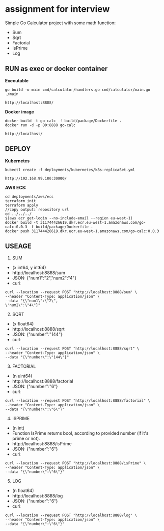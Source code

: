# assignment for interview

Simple Go Calculator project with some math function:
- Sum
- Sqrt
- Factorial
- IsPrime
- Log

## RUN as exec or docker container

**Executable**
```
go build -o main cmd/calculator/handlers.go cmd/calculator/main.go
./main

http://localhost:8888/
```

**Docker image**
```
docker build -t go-calc -f build/package/Dockerfile .
docker run -d -p 80:8888 go-calc

http://localhost/
```

## DEPLOY

**Kubernetes**
```
kubectl create -f deployments/kubernetes/k8s-replicaSet.yml

http://192.168.99.100:30000/
```

**AWS ECS:**
```
cd deployments/aws/ecs
terraform init
terraform apply
//copy output: repository url
cd ../../../
$(aws ecr get-login --no-include-email --region eu-west-1)
docker build -t 311744426619.dkr.ecr.eu-west-1.amazonaws.com/go-calc:0.0.3 -f build/package/Dockerfile .
docker push 311744426619.dkr.ecr.eu-west-1.amazonaws.com/go-calc:0.0.3
```

## USEAGE

1. SUM 
- (x int64, y int64)
- http://localhost:8888/sum
- JSON: {"num1":"2","num2":"4"}
- curl: 
```
curl --location --request POST "http://localhost:8888/sum" \
--header "Content-Type: application/json" \
--data "{\"num1\":\"2\",
\"num2\":\"4\"}"
```
2. SQRT 
- (x float64)
- http://localhost:8888/sqrt
- JSON: {"number":"144"}
- curl: 
```
curl --location --request POST "http://localhost:8888/sqrt" \
--header "Content-Type: application/json" \
--data "{\"number\":\"144\"}"
```
3. FACTORIAL 
- (n uint64)
- http://localhost:8888/factorial
- JSON: {"number":"6"}
- curl: 
```
curl --location --request POST "http://localhost:8888/factorial" \
--header "Content-Type: application/json" \
--data "{\"number\":\"6\"}"
```
4. ISPRIME 
- (n int)
- Function IsPrime returns bool, according to provided number (if it's prime or not).
- http://localhost:8888/isPrime
- JSON: {"number":"6"}
- curl: 
```
curl --location --request POST "http://localhost:8888/isPrime" \
--header "Content-Type: application/json" \
--data "{\"number\":\"6\"}"
```
5. LOG 
- (n float64)
- http://localhost:8888/log
- JSON: {"number":"6"}
- curl: 
```
curl --location --request POST "http://localhost:8888/log" \
--header "Content-Type: application/json" \
--data "{\"number\":\"6\"}"
```
